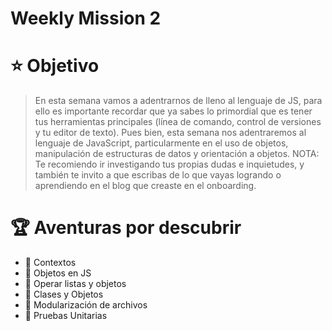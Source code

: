 # Weekly Mission 2

# ⭐️ Objetivo

> En esta semana vamos a adentrarnos de lleno al lenguaje de JS, para ello es importante recordar que ya sabes lo primordial que es tener tus herramientas principales (línea de comando, control de versiones y tu editor de texto). Pues bien, esta semana nos adentraremos al lenguaje de JavaScript, particularmente en el uso de objetos, manipulación de estructuras de datos y orientación a objetos.
NOTA: Te recomiendo ir investigando tus propias dudas e inquietudes, y también te invito a que escribas de lo que vayas logrando o aprendiendo en el blog que creaste en el onboarding.

# 🏆 Aventuras por descubrir

- 🎯 Contextos
- 🎯 Objetos en JS
- 🎯 Operar listas y objetos
- 🎯 Clases y Objetos
- 🎯 Modularización de archivos
- 🎯 Pruebas Unitarias
